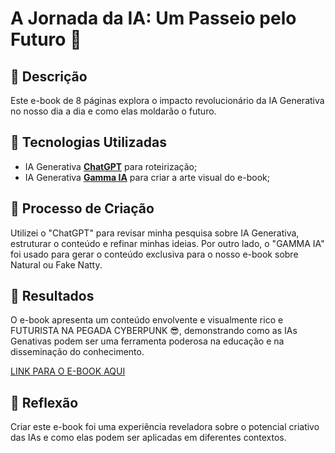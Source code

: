 # A Jornada da IA: Um Passeio pelo Futuro 🌌

## 📒 Descrição
Este e-book de 8 páginas explora o impacto revolucionário da IA Generativa no nosso dia a dia e como elas moldarão o futuro.

## 🤖 Tecnologias Utilizadas
- IA Generativa **[ChatGPT](https://chat.openai.com)** para roteirização;
- IA Generativa **[Gamma IA](https://www.businessia.com.br/ferramentas/gamma-ai/)** para criar a arte visual do e-book;

## 🧐 Processo de Criação
Utilizei o "ChatGPT" para revisar minha pesquisa sobre IA Generativa, estruturar o conteúdo e refinar minhas ideias. Por outro lado, o "GAMMA IA" foi usado para gerar o conteúdo exclusiva para o nosso e-book sobre Natural ou Fake Natty.

## 🚀 Resultados
O e-book apresenta um conteúdo envolvente e visualmente rico e FUTURISTA NA PEGADA CYBERPUNK 😎, demonstrando como as IAs Genativas podem ser uma ferramenta poderosa na educação e na disseminação do conhecimento.

[LINK PARA O E-BOOK AQUI](https://github.com/josealbertodeev/ebook-)

## 💭 Reflexão
Criar este e-book foi uma experiência reveladora sobre o potencial criativo das IAs e como elas podem ser aplicadas em diferentes contextos.
